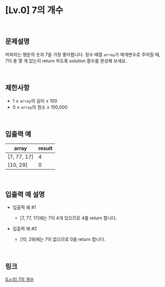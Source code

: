 # [Lv.0] 7의 개수

<br>

## 문제설명
머쓱이는 행운의 숫자 7을 가장 좋아합니다. 정수 배열 `array`가 매개변수로 주어질 때, 7이 총 몇 개 있는지 return 하도록 solution 함수를 완성해 보세요.

<br>

## 제한사항
- 1 ≤ `array`의 길이 ≤ 100
- 0 ≤ `array`의 원소 ≤ 100,000

<br>

## 입출력 예
| array | result |
|---|---|
| [7, 77, 17] | 4 |
| [10, 29] | 0 |

<br>

## 입출력 예 설명
- 입출력 예 #1
    - [7, 77, 17]에는 7이 4개 있으므로 4를 return 합니다.

- 입출력 예 #2
    - [10, 29]에는 7이 없으므로 0을 return 합니다.

<br>

## 링크
[[Lv.0] 7의 개수](https://school.programmers.co.kr/learn/courses/30/lessons/120912)
